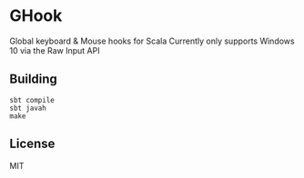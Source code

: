 # GHook
Global keyboard &amp; Mouse hooks for Scala
Currently only supports Windows 10 via the Raw Input API


Building
--------

~~~~
sbt compile
sbt javah
make
~~~~

License
-------

MIT
